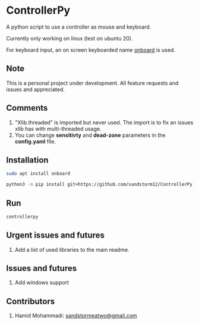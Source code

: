 # ControllerPy

A python script to use a controller as mouse and keyboard.

Currently only working on linux (test on ubuntu 20).

For keyboard input, an on screen keyboarded name [onboard](https://launchpad.net/onboard) is used.


## Note

This is a personal project under development. All feature requests and issues and appreciated.


## Comments
1. "Xlib.threaded" is imported but never used. The import is to fix an issues xlib has with multi-threaded usage.
2. You can change **sensitivty** and **dead-zone** parameters in the **config.yaml** file.


## Installation
```bash
sudo apt install onboard

python3 -m pip install git+https://github.com/sandstorm12/ControllerPy.git
```


## Run
```bash
controllerpy
```


## Urgent issues and futures
1. Add a list of used libraries to the main readme.


## Issues and futures
1. Add windows support


## Contributors
1. Hamid Mohammadi: <sandstormeatwo@gmail.com>
